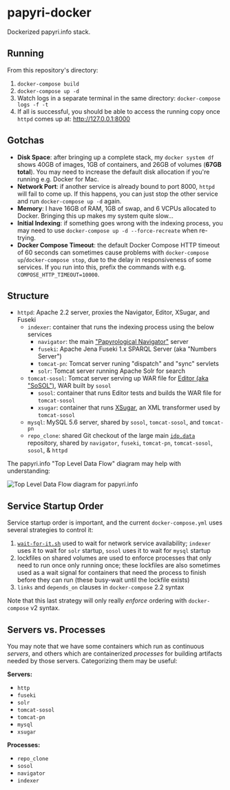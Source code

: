 # papyri-docker

Dockerized papyri.info stack.

## Running

From this repository's directory:

1. `docker-compose build`
2. `docker-compose up -d`
3. Watch logs in a separate terminal in the same directory: `docker-compose logs -f -t`
4. If all is successful, you should be able to access the running copy once `httpd` comes up at: <http://127.0.0.1:8000>

## Gotchas

* **Disk Space**: after bringing up a complete stack, my `docker system df` shows 40GB of images, 1GB of containers, and 26GB of volumes (**67GB total**). You may need to increase the default disk allocation if you're running e.g. Docker for Mac.
* **Network Port**: if another service is already bound to port 8000, `httpd` will fail to come up. If this happens, you can just stop the other service and run `docker-compose up -d` again.
* **Memory**: I have 16GB of RAM, 1GB of swap, and 6 VCPUs allocated to Docker. Bringing this up makes my system quite slow...
* **Initial Indexing**: if something goes wrong with the indexing process, you may need to use `docker-compose up -d --force-recreate` when re-trying.
* **Docker Compose Timeout**: the default Docker Compose HTTP timeout of 60 seconds can sometimes cause problems with `docker-compose up`/`docker-compose stop`, due to the delay in responsiveness of some services. If you run into this, prefix the commands with e.g. `COMPOSE_HTTP_TIMEOUT=10000`.

## Structure

* `httpd`: Apache 2.2 server, proxies the Navigator, Editor, XSugar, and Fuseki
  * `indexer`: container that runs the indexing process using the below services
    * `navigator`: the main ["Papyrological Navigator"](https://github.com/papyri/navigator) server
    * `fuseki`: Apache Jena Fuseki 1.x SPARQL Server (aka "Numbers Server")
    * `tomcat-pn`: Tomcat server runing "dispatch" and "sync" servlets
    * `solr`: Tomcat server running Apache Solr for search
  * `tomcat-sosol`: Tomcat server serving up WAR file for [Editor (aka "SoSOL")](http://github.com/sosol/sosol), WAR built by `sosol`
    * `sosol`: container that runs Editor tests and builds the WAR file for `tomcat-sosol`
    * `xsugar`: container that runs [XSugar](https://github.com/papyri/xsugar), an XML transformer used by `tomcat-sosol`
  * `mysql`: MySQL 5.6 server, shared by `sosol`, `tomcat-sosol`, and `tomcat-pn`
  * `repo_clone`: shared Git checkout of the large main [`idp.data`](https://github.com/papyri/idp.data) repository, shared by `navigator`, `fuseki`, `tomcat-pn`, `tomcat-sosol`, `sosol`, & `httpd`

The papyri.info "Top Level Data Flow" diagram may help with understanding:

![Top Level Data Flow diagram for papyri.info](http://papyri.github.io/documentation/system_level/images/TopLevelDataFlow-new.jpg)

## Service Startup Order

Service startup order is important, and the current `docker-compose.yml` uses several strategies to control it:

1. [`wait-for-it.sh`](https://github.com/vishnubob/wait-for-it) used to wait for network service availability; `indexer` uses it to wait for `solr` startup, `sosol` uses it to wait for `mysql` startup
2. lockfiles on shared volumes are used to enforce processes that only need to run once only running once; these lockfiles are also sometimes used as a wait signal for containers that need the process to finish before they can run (these busy-wait until the lockfile exists)
3. `links` and `depends_on` clauses in `docker-compose` 2.2 syntax

Note that this last strategy will only really *enforce* ordering with `docker-compose` v2 syntax.

## Servers vs. Processes

You may note that we have some containers which run as continuous *servers*, and others which are containerized *processes* for building artifacts needed by those servers. Categorizing them may be useful:

**Servers:**
* `http`
* `fuseki`
* `solr`
* `tomcat-sosol`
* `tomcat-pn`
* `mysql`
* `xsugar`

**Processes:**
* `repo_clone`
* `sosol`
* `navigator`
* `indexer`
